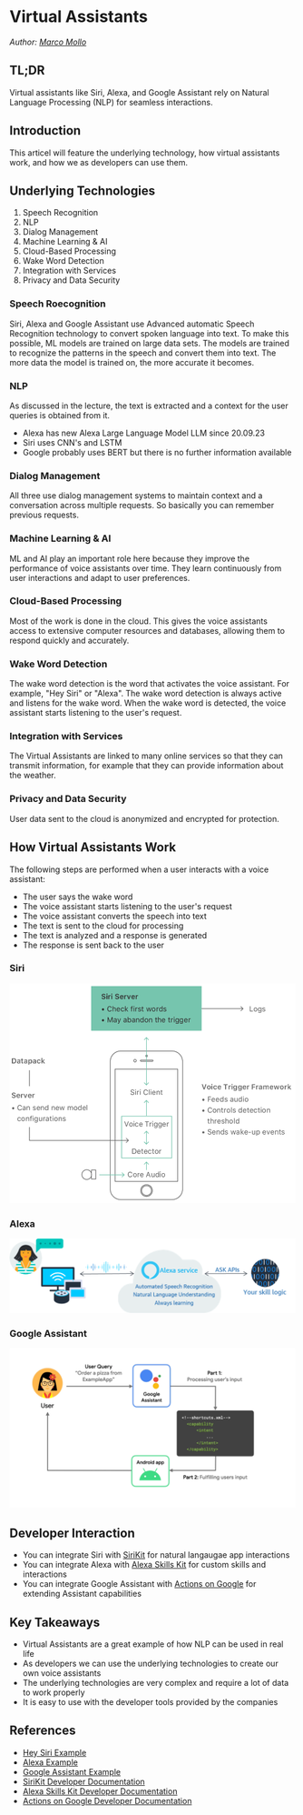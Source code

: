 # Virtual Assistants


_Author: [Marco Mollo](mailto:ma161mol@htwg-konstanz.de)_

## TL;DR

Virtual assistants like Siri, Alexa, and Google Assistant rely on Natural Language Processing (NLP) for seamless interactions.

## Introduction

This articel will feature the underlying technology, how virtual assistants work, and how we as developers can use them.

## Underlying Technologies

1. Speech Recognition
2. NLP
3. Dialog Management
4. Machine Learning & AI
5. Cloud-Based Processing
6. Wake Word Detection
7. Integration with Services
8. Privacy and Data Security

### Speech Roecognition

Siri, Alexa and Google Assistant use Advanced automatic Speech Recognition technology to convert spoken language into text. To make this possible, ML models are trained on large data sets. The models are trained to recognize the patterns in the speech and convert them into text. The more data the model is trained on, the more accurate it becomes.

### NLP

As discussed in the lecture, the text is extracted and a context for the user queries is obtained from it.

- Alexa has new Alexa Large Language Model LLM since 20.09.23
- Siri uses CNN's and LSTM
- Google probably uses BERT but there is no further information available

### Dialog Management

All three use dialog management systems to maintain context and a conversation across multiple requests. So basically you can remember previous requests.

### Machine Learning & AI

ML and AI play an important role here because they improve the performance of voice assistants over time. They learn continuously from user interactions and adapt to user preferences.

### Cloud-Based Processing

Most of the work is done in the cloud. This gives the voice assistants access to extensive computer resources and databases, allowing them to respond quickly and accurately.

### Wake Word Detection

The wake word detection is the word that activates the voice assistant. For example, "Hey Siri" or "Alexa". The wake word detection is always active and listens for the wake word. When the wake word is detected, the voice assistant starts listening to the user's request.

### Integration with Services

The Virtual Assistants are linked to many online services so that they can transmit information, for example that they can provide information about the weather.

### Privacy and Data Security

User data sent to the cloud is anonymized and encrypted for protection.

## How Virtual Assistants Work

The following steps are performed when a user interacts with a voice assistant:

- The user says the wake word
- The voice assistant starts listening to the user's request
- The voice assistant converts the speech into text
- The text is sent to the cloud for processing
- The text is analyzed and a response is generated
- The response is sent back to the user

### Siri

![Hey Siri](./assets/hey-siri.png "Siri")

### Alexa

![Alexa](./assets/alexa.png "Alexa")

### Google Assistant

![Google Assistant](./assets/google-assistant.png "Google Assistant")

## Developer Interaction

- You can integrate Siri with [SiriKit](https://developer.apple.com/documentation/sirikit/) for natural langaugae app interactions
- You can integrate Alexa with [Alexa Skills Kit](https://developer.amazon.com/en-US/alexa/alexa-skills-kit) for custom skills and interactions
- You can integrate Google Assistant with [Actions on Google](https://developers.google.com/assistant/console?hl=de) for extending Assistant capabilities

## Key Takeaways

- Virtual Assistants are a great example of how NLP can be used in real life
- As developers we can use the underlying technologies to create our own voice assistants
- The underlying technologies are very complex and require a lot of data to work properly
- It is easy to use with the developer tools provided by the companies

## References

- [Hey Siri Example](https://machinelearning.apple.com/research/hey-siri)
- [Alexa Example](https://developer.amazon.com/en-US/docs/alexa/ask-overviews/what-is-the-alexa-skills-kit.html)
- [Google Assistant Example](https://developer.android.com/guide/app-actions/overview)
- [SiriKit Developer Documentation](https://developer.apple.com/documentation/sirikit/)
- [Alexa Skills Kit Developer Documentation](https://developer.amazon.com/en-US/docs/alexa/ask-overviews/what-is-the-alexa-skills-kit.html)
- [Actions on Google Developer Documentation](https://developers.google.com/assistant/console?hl=de)
